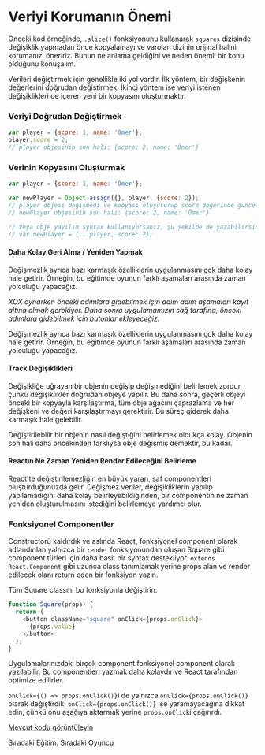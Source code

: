 <h1>Veriyi Korumanın Önemi</h1>

Önceki kod örneğinde, `.slice()` fonksiyonunu kullanarak `squares` dizisinde değişiklik yapmadan önce kopyalamayı ve varolan dizinin orijinal halini korumanızı öneririz. Bunun ne anlama geldiğini ve neden önemli bir konu olduğunu konuşalım.

Verileri değiştirmek için genellikle iki yol vardır. İlk yöntem, bir değişkenin değerlerini doğrudan değiştirmek. İkinci yöntem ise veriyi istenen değişiklikleri de içeren yeni bir kopyasını oluşturmaktır.

<h3>Veriyi Doğrudan Değiştirmek</h3>

```js
var player = {score: 1, name: 'Ömer'};
player.score = 2;
// player objesinin son hali: {score: 2, name: 'Ömer'}
```

<h3>Verinin Kopyasını Oluşturmak</h3>

```js
var player = {score: 1, name: 'Ömer'};

var newPlayer = Object.assign({}, player, {score: 2});
// player objesi değişmedi ve kopyası oluşuturup score değerinde güncelleme yapıldı.
// newPlayer objesinin son hali: {score: 2, name: 'Ömer'}

// Veya obje yayılım syntax kullanıyorsanız, şu şekilde de yazabilirsiniz:
// var newPlayer = {...player, score: 2};
```

<h4>Daha Kolay Geri Alma / Yeniden Yapmak</h4>

Değişmezlik ayrıca bazı karmaşık özelliklerin uygulanmasını çok daha kolay hale getirir. Örneğin, bu eğitimde oyunun farklı aşamaları arasında zaman yolculuğu yapacağız.

<i>XOX oynarken önceki adımlara gidebilmek için adım adım aşamaları kayıt altına almak gerekiyor. Daha sonra uygulamamızın sağ tarafına, önceki adımlara gidebilmek için butonlar ekleyeceğiz.</i>

Değişmezlik ayrıca bazı karmaşık özelliklerin uygulanmasını çok daha kolay hale getirir. Örneğin, bu eğitimde oyunun farklı aşamaları arasında zaman yolculuğu yapacağız.

<h4>Track Değişiklikleri</h4>

Değişikliğe uğrayan bir objenin değişip değişmediğini belirlemek zordur, çünkü değişiklikler doğrudan objeye yapılır. Bu daha sonra, geçerli objeyi önceki bir kopyayla karşılaştırma, tüm obje ağacını çaprazlama ve her değişkeni ve değeri karşılaştırmayı gerektirir. Bu süreç giderek daha karmaşık hale gelebilir.

Değiştirilebilir bir objenin nasıl değiştiğini belirlemek oldukça kolay. Objenin son hali daha öncekinden farklıysa obje değişmiş demektir, bu kadar.

<h4>Reactın Ne Zaman Yeniden Render Edileceğini Belirleme</h4>

React'te değiştirilemezliğin en büyük yararı, saf componentleri oluşturduğunuzda gelir. Değişmez veriler, değişikliklerin yapılıp yapılamadığını daha kolay belirleyebildiğinden, bir componentin ne zaman yeniden oluşturulmasını istediğini belirlemeye yardımcı olur.

<h3>Fonksiyonel Componentler</h3>

Constructorü kaldırdık ve aslında React, fonksiyonel component olarak adlandırılan yalnızca bir `render` fonksiyonundan oluşan Square gibi component türleri için daha basit bir syntax destekliyor. `extends React.Component` gibi uzunca class tanımlamak yerine props alan ve render edilecek olanı return eden bir fonksiyon yazın.

Tüm Square classını bu fonksiyonla değiştirin:

```js
function Square(props) {
  return (
    <button className="square" onClick={props.onClick}>
      {props.value}
    </button>
  );
}
```

Uygulamalarınızdaki birçok component fonksiyonel component olarak yazılabilir. Bu componentleri yazmak daha kolaydır ve React tarafından optimize edilirler.

`onClick={() => props.onClick()}`i de yalnızca `onClick={props.onClick()}` olarak değiştirdik. `onClick={props.onClick()}` işe yaramayacağına dikkat edin, çünkü onu aşağıya aktarmak yerine `props.onClick`i çağırırdı.

<a href="https://codepen.io/gaearon/pen/QvvJOv?editors=0010">Mevcut kodu görüntüleyin</a>

<a href="https://omergulcicek.github.io/reactjs/uygulamali-egitim/siradaki-oyuncu">Sıradaki Eğitim: Sıradaki Oyuncu</a>
